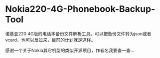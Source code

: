 # Nokia220-4G-Phonebook-Backup-Tool
诺基亚220 4G版的电话本备份文件解析工具。可以把备份文件转为json或者vcard，也可以反过来，目前的计划就是这样。

感谢一个关于Nokia其它机型的类似开源项目，作者名我要查一查...

